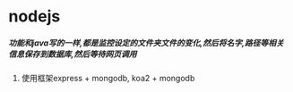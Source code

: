 # nodejs
##### 功能和java写的一样,都是监控设定的文件夹文件的变化,然后将名字,路径等相关信息保存到数据库,然后等待网页调用
1. 使用框架express + mongodb, koa2 + mongodb
